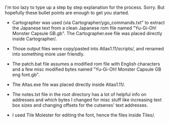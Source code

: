 I'm too lazy to type up a step by step explanation for the process. Sorry. But hopefully these bullet points are enough to get you started.

- Cartographer was used (via Cartographer/ygo_commands.txt" to extract the Japanese text from a clean Japanese rom file named "Yu-Gi-Oh! Monster Capsule GB.gb". The Cartographer.exe file was placed directly inside Cartographer/.

- Those output files were copy/pasted into Atlas1.11/scripts/, and renamed into something more user friendly.

- The patch.bat file assumes a modified rom file with English characters and a few misc modified bytes named "Yu-Gi-Oh! Monster Capsule GB eng font.gb".

- The Altas.exe file was placed directly inside Atlas1.11/.

- The notes.txt file in the root directory has a lot of helpful info on addresses and which bytes I changed for misc stuff like increasing text box sizes and changing offsets for the cutsenes' text addresses.

- I used Tile Molester for editing the font, hence the files inside Tiles/.